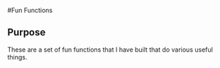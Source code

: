 #Fun Functions

<h2>Purpose</h2>

These are a set of fun functions that I have built that do various useful things.
